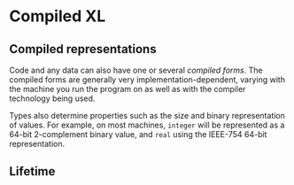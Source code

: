 # Compiled XL

## Compiled representations

Code and any data can also have one or several _compiled forms_. The
compiled forms are generally very implementation-dependent, varying
with the machine you run the program on as well as with the compiler
technology being used.


Types also determine properties such as the size and binary representation
of values. For example, on most machines, `integer` will be
represented as a 64-bit 2-complement binary value, and `real` using
the IEEE-754 64-bit representation.


## Lifetime
